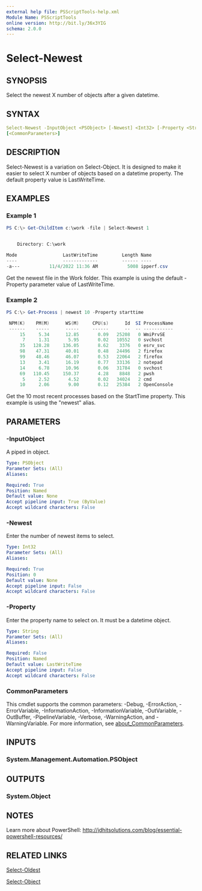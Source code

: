 ```yaml
---
external help file: PSScriptTools-help.xml
Module Name: PSScriptTools
online version: http://bit.ly/36x3YIG
schema: 2.0.0
---
```


# Select-Newest

## SYNOPSIS

Select the newest X number of objects after a given datetime.

## SYNTAX

```yaml
Select-Newest -InputObject <PSObject> [-Newest] <Int32> [-Property <String>]
[<CommonParameters>]
```

## DESCRIPTION

Select-Newest is a variation on Select-Object. It is designed to make it easier to select X number of objects based on a datetime property. The default property value is LastWriteTime.

## EXAMPLES

### Example 1

```powershell
PS C:\> Get-ChildItem c:\work -file | Select-Newest 1


    Directory: C:\work

Mode                 LastWriteTime         Length Name
----                 -------------         ------ ----
-a---           11/4/2022 11:36 AM           5008 ipperf.csv
```

Get the newest file in the Work folder. This example is using the default -Property parameter value of LastWriteTime.

### Example 2

```powershell
PS C:\> Get-Process | newest 10 -Property starttime

 NPM(K)    PM(M)      WS(M)     CPU(s)      Id  SI ProcessName
 ------    -----      -----     ------      --  -- -----------
     15     5.34      12.85       0.09   25208   0 WmiPrvSE
      7     1.31       5.95       0.02   10552   0 svchost
     35   128.28     136.05       8.62    3376   0 esrv_svc
     98    47.31      40.01       0.48   24496   2 firefox
     99    48.46      46.07       0.53   22064   2 firefox
     13     3.41      16.19       0.77   33136   2 notepad
     14     6.78      10.96       0.06   31784   0 svchost
     69   110.45     150.37       4.28    8848   2 pwsh
      5     2.52       4.52       0.02   34024   2 cmd
     10     2.06       9.00       0.12   25384   2 OpenConsole

```

Get the 10 most recent processes based on the StartTime property. This example is using the "newest" alias.

## PARAMETERS

### -InputObject

A piped in object.

```yaml
Type: PSObject
Parameter Sets: (All)
Aliases:

Required: True
Position: Named
Default value: None
Accept pipeline input: True (ByValue)
Accept wildcard characters: False
```

### -Newest

Enter the number of newest items to select.

```yaml
Type: Int32
Parameter Sets: (All)
Aliases:

Required: True
Position: 0
Default value: None
Accept pipeline input: False
Accept wildcard characters: False
```

### -Property

Enter the property name to select on. It must be a datetime object.

```yaml
Type: String
Parameter Sets: (All)
Aliases:

Required: False
Position: Named
Default value: LastWriteTime
Accept pipeline input: False
Accept wildcard characters: False
```

### CommonParameters

This cmdlet supports the common parameters: -Debug, -ErrorAction, -ErrorVariable, -InformationAction, -InformationVariable, -OutVariable, -OutBuffer, -PipelineVariable, -Verbose, -WarningAction, and -WarningVariable. For more information, see [about_CommonParameters](http://go.microsoft.com/fwlink/?LinkID=113216).

## INPUTS

### System.Management.Automation.PSObject

## OUTPUTS

### System.Object

## NOTES

Learn more about PowerShell: http://jdhitsolutions.com/blog/essential-powershell-resources/

## RELATED LINKS

[Select-Oldest](Select-Oldest.md)

[Select-Object]()
